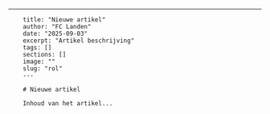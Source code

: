 ---
        title: "Nieuwe artikel"
        author: "FC Landen"
        date: "2025-09-03"
        excerpt: "Artikel beschrijving"
        tags: []
        sections: []
        image: ""
        slug: "rol"
        ---

        # Nieuwe artikel

        Inhoud van het artikel...
        